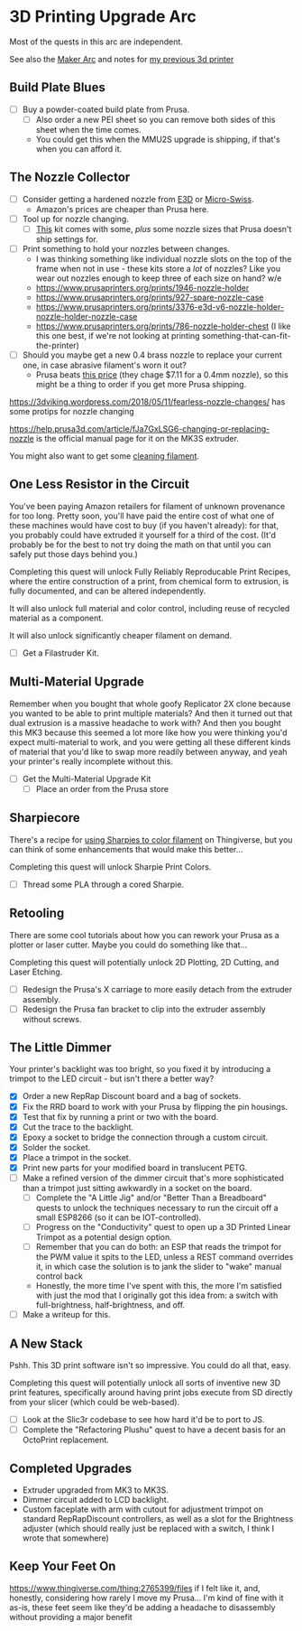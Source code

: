 # 3D Printing Upgrade Arc

Most of the quests in this arc are independent.

See also the [Maker Arc][] and notes for [my previous 3d printer][QTI]

[Maker Arc]: b2694758-f919-4d46-a29b-7bbf189eab38.md
[QTI]: 5d254f0a-3164-492d-96d6-ba2a36986303.md

## Build Plate Blues

- [ ] Buy a powder-coated build plate from Prusa.
  - [ ] Also order a new PEI sheet so you can remove both sides of this sheet when the time comes.
  - You could get this when the MMU2S upgrade is shipping, if that's when you can afford it.

## The Nozzle Collector

- [ ] Consider getting a hardened nozzle from [E3D][] or [Micro-Swiss][].
  - Amazon's prices are cheaper than Prusa here.
- [ ] Tool up for nozzle changing.
  - [ ] [This][nozkit] kit comes with some, *plus* some nozzle sizes that Prusa doesn't ship settings for.
- [ ] Print something to hold your nozzles between changes.
  - I was thinking something like individual nozzle slots on the top of the frame when not in use - these kits store a *lot* of nozzles? Like you wear out nozzles enough to keep three of each size on hand? w/e
  - https://www.prusaprinters.org/prints/1946-nozzle-holder
  - https://www.prusaprinters.org/prints/927-spare-nozzle-case
  - https://www.prusaprinters.org/prints/3376-e3d-v6-nozzle-holder-nozzle-holder-nozzle-case
  - https://www.prusaprinters.org/prints/786-nozzle-holder-chest (I like this one best, if we're not looking at printing something-that-can-fit-the-printer)
- [ ] Should you maybe get a new 0.4 brass nozzle to replace your current one, in case abrasive filament's worn it out?
  - Prusa beats [this price][Amazonozzle] (they chage $7.11 for a 0.4mm nozzle), so this might be a thing to order if you get more Prusa shipping.

[E3D]: https://www.amazon.com/Genuine-E3D-Hardened-Nozzle-V6-NOZZLE-HS-175-400/
[Micro-Swiss]: https://www.amazon.com/Micro-Plated-Hardend-Nozzle-RepRap/dp/B07CGCBPLN/
[nozkit]: https://www.amazon.com/Printer-Nozzles-Replacement-Spanner-Installation/dp/B0796C4S5P/
[Amazonozzle]: https://www.amazon.com/Genuine-E3D-Extra-Nozzle-V6-NOZZLE-175-400/dp/B00NAK9TWM/

https://3dviking.wordpress.com/2018/05/11/fearless-nozzle-changes/ has some protips for nozzle changing

https://help.prusa3d.com/article/fJa7GxLSG6-changing-or-replacing-nozzle is the official manual page for it on the MK3S extruder.

You might also want to get some [cleaning filament](https://www.amazon.com/Monoprice-Premium-Printer-Filament-1-75MM/dp/B016QUH514/).

## One Less Resistor in the Circuit

You've been paying Amazon retailers for filament of unknown provenance for too long. Pretty soon, you'll have paid the entire cost of what one of these machines would have cost to buy (if you haven't already): for that, you probably could have extruded it yourself for a third of the cost. (It'd probably be for the best to not try doing the math on that until you can safely put those days behind you.)

Completing this quest will unlock Fully Reliably Reproducable Print Recipes, where the entire construction of a print, from chemical form to extrusion, is fully documented, and can be altered independently.

It will also unlock full material and color control, including reuse of recycled material as a component.

It will also unlock significantly cheaper filament on demand.

- [ ] Get a Filastruder Kit.

## Multi-Material Upgrade

Remember when you bought that whole goofy Replicator 2X clone because you wanted to be able to print multiple materials? And then it turned out that dual extrusion is a massive headache to work with? And then you bought this MK3 because this seemed a lot more like how you were thinking you'd expect multi-material to work, and you were getting all these different kinds of material that you'd like to swap more readily between anyway, and yeah your printer's really incomplete without this.

- [ ] Get the Multi-Material Upgrade Kit
  - [ ] Place an order from the Prusa store

## Sharpiecore

There's a recipe for [using Sharpies to color filament](https://www.thingiverse.com/thing:312327) on Thingiverse, but you can think of some enhancements that would make this better...

Completing this quest will unlock Sharpie Print Colors.

- [ ] Thread some PLA through a cored Sharpie.

## Retooling

There are some cool tutorials about how you can rework your Prusa as a plotter or laser cutter. Maybe you could do something like that...

Completing this quest will potentially unlock 2D Plotting, 2D Cutting, and Laser Etching.

- [ ] Redesign the Prusa's X carriage to more easily detach from the extruder assembly.
- [ ] Redesign the Prusa fan bracket to clip into the extruder assembly without screws.

## The Little Dimmer

Your printer's backlight was too bright, so you fixed it by introducing a trimpot to the LED circuit - but isn't there a better way?

- [x] Order a new RepRap Discount board and a bag of sockets.
- [x] Fix the RRD board to work with your Prusa by flipping the pin housings.
- [x] Test that fix by running a print or two with the board.
- [x] Cut the trace to the backlight.
- [x] Epoxy a socket to bridge the connection through a custom circuit.
- [x] Solder the socket.
- [x] Place a trimpot in the socket.
- [x] Print new parts for your modified board in translucent PETG.
- [ ] Make a refined version of the dimmer circuit that's more sophisticated than a trimpot just sitting awkwardly in a socket on the board.
  - [ ] Complete the "A Little Jig" and/or "Better Than a Breadboard" quests to unlock the techniques necessary to run the circuit off a small ESP8266 (so it can be IOT-controlled).
  - [ ] Progress on the "Conductivity" quest to open up a 3D Printed Linear Trimpot as a potential design option.
  - [ ] Remember that you can do both: an ESP that reads the trimpot for the PWM value it spits to the LED, unless a REST command overrides it, in which case the solution is to jank the slider to "wake" manual control back
  - Honestly, the more time I've spent with this, the more I'm satisfied with just the mod that I originally got this idea from: a switch with full-brightness, half-brightness, and off.
- [ ] Make a writeup for this.

## A New Stack

Pshh. This 3D print software isn't so impressive. You could do all that, easy.

Completing this quest will potentially unlock all sorts of inventive new 3D print features, specifically around having print jobs execute from SD directly from your slicer (which could be web-based).

- [ ] Look at the Slic3r codebase to see how hard it'd be to port to JS.
- [ ] Complete the "Refactoring Plushu" quest to have a decent basis for an OctoPrint replacement.

## Completed Upgrades

- Extruder upgraded from MK3 to MK3S.
- Dimmer circuit added to LCD backlight.
- Custom faceplate with arm with cutout for adjustment trimpot on standard RepRapDiscount controllers, as well as a slot for the Brightness adjuster (which should really just be replaced with a switch, I think I wrote that somewhere)

## Keep Your Feet On

https://www.thingiverse.com/thing:2765399/files if I felt like it, and, honestly, considering how rarely I move my Prusa... I'm kind of fine with it as-is, these feet seem like they'd be adding a headache to disassembly without providing a major benefit
